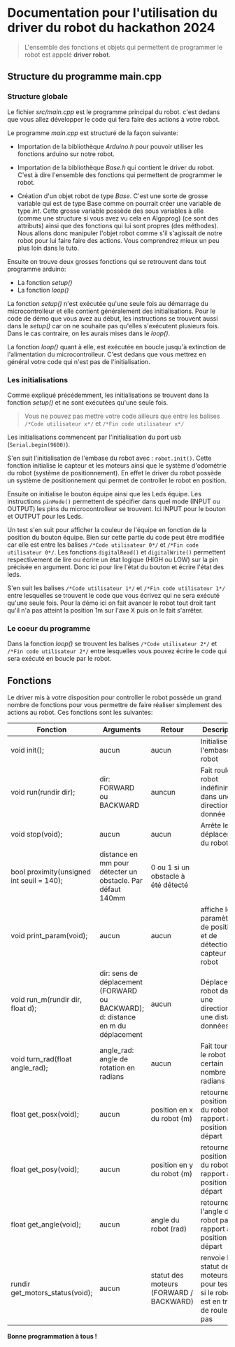 # Documentation pour l'utilisation du driver du robot du hackathon 2024

>L'ensemble des fonctions et objets qui permettent de programmer le robot est appelé **driver robot**.

## Structure du programme main.cpp
### Structure globale
Le fichier *src/main.cpp* est le programme principal du robot. c'est dedans que vous allez développer le code qui fera faire des actions à votre robot.

Le programme *main.cpp* est structuré de la façon suivante:
- Importation de la bibliothèque *Arduino.h* pour pouvoir utiliser les fonctions arduino sur notre robot.
- Importation de la bibliothèque *Base.h* qui contient le driver du robot. C'est à dire l'ensemble des fonctions qui permettent de programmer le robot.

- Création d'un objet robot de type *Base*. C'est une sorte de grosse variable qui est de type Base comme on pourrait créer une variable de type *int*. Cette grosse variable possède des sous variables à elle (comme une structure si vous avez vu cela en Algoprog) (ce sont des attributs) ainsi que des fonctions qui lui sont propres (des méthodes). Nous allons donc manipuler l'objet robot comme s'il s'agissait de notre robot pour lui faire faire des actions. Vous comprendrez mieux un peu plus loin dans le tuto.

Ensuite on trouve deux grosses fonctions qui se retrouvent dans tout programme arduino:
- La fonction *setup()*
- La fonction *loop()*

La fonction *setup()* n'est exécutée qu'une seule fois au démarrage du microcontrolleur et elle contient généralement des initialisations. Pour le code de démo que vous avez au début, les instructions se trouvent aussi dans le *setup()* car on ne souhaite pas qu'elles s'exécutent plusieurs fois. Dans le cas contraire, on les aurais mises dans le *loop()*.

La fonction *loop()* quant à elle, est exécutée en boucle jusqu'à extinction de l'alimentation du microcontrolleur. C'est dedans que vous mettrez en général votre code qui n'est pas de l'initialisation.




### Les initialisations

Comme expliqué précédemment, les initialisations se trouvent dans la fonction *setup()* et ne sont exécutées qu'une seule fois. 

>Vous ne pouvez pas mettre votre code ailleurs que entre les balises ``/*Code utilisateur x*/`` et ``/*Fin code utilisateur x*/``

Les initialisations commencent par l'initialisation du port usb (``Serial.begin(9600)``).

S'en suit l'initialisation de l'embase du robot avec : ``robot.init()``. Cette fonction initialise le capteur et les moteurs ainsi que le système d'odométrie du robot (système de positionnement). En effet le driver du robot possède un système de positionnement qui permet de controller le robot en position.

Ensuite on initialise le bouton équipe ainsi que les Leds équipe. Les instructions ``pinMode()`` permettent de spécifier dans quel mode (INPUT ou OUTPUT) les pins du microcontrolleur se trouvent. Ici INPUT pour le bouton et OUTPUT pour les Leds.

Un test s'en suit pour afficher la couleur de l'équipe en fonction de la position du bouton équipe. Bien sur cette partie du code peut être modifiée car elle est entre les balises ``/*Code utilisateur 0*/`` et ``/*Fin code utilisateur 0*/``. Les fonctions ``digitalRead()`` et ``digitalWrite()`` permettent respectivement de lire ou écrire un état logique (HIGH ou LOW) sur la pin précisée en argument. Donc ici pour lire l'état du bouton et écrire l'état des leds.

S'en suit les balises  ``/*Code utilisateur 1*/`` et ``/*Fin code utilisateur 1*/`` entre lesquelles se trouvent le code que vous écrivez qui ne sera exécuté qu'une seule fois. Pour la démo ici on fait avancer le robot tout droit tant qu'il n'a pas atteint la position 1m sur l'axe X puis on le fait s'arrêter.


### Le coeur du programme
Dans la fonction *loop()* se trouvent les balises  ``/*Code utilisateur 2*/`` et ``/*Fin code utilisateur 2*/`` entre lesquelles vous pouvez écrire le code qui sera exécuté en boucle par le robot.



## Fonctions

Le driver mis à votre disposition pour controller le robot possède un grand nombre de fonctions pour vous permettre de faire réaliser simplement des actions au robot. Ces fonctions sont les suivantes:


|Fonction|Arguments|Retour|Description|
| - | - | - | - |
| void init(); | aucun | aucun | Initialise l'embase du robot |
| void run(rundir dir); | dir: FORWARD ou BACKWARD | auncun | Fait rouler le robot indéfiniment dans une direction donnée |
| void stop(void); | aucun | aucun | Arrête le déplacement du robot |
| bool proximity(unsigned int seuil = 140); | distance en mm pour détecter un obstacle. Par défaut 140mm | 0 ou 1 si un obstacle à été détecté |
| void print_param(void); | aucun | aucun | affiche les paramètres de position et de détection capteur du robot |
| void run_m(rundir dir, float d); | dir: sens de déplacement (FORWARD ou BACKWARD); d: distance en m du déplacement | aucun | Déplace le robot dans une direction sur une distance données |
| void turn_rad(float angle_rad); | angle_rad: angle de rotation en radians | aucun | Fait tourner le robot d'un certain nombre de radians |
| float get_posx(void); | aucun | position en x du robot (m) | retourne la position en x du robot par rapport à sa position de départ |
| float get_posy(void); | aucun | position en y du robot (m) | retourne la position en y du robot par rapport à sa position de départ |
| float get_angle(void); | aucun | angle du robot (rad) | retourne l'angle du robot par rapport à sa position de départ |
| rundir get_motors_status(void); | aucun | statut des moteurs (FORWARD / BACKWARD) | renvoie le statut des moteurs pour tester si le robot est en train de rouler ou pas |





**Bonne programmation à tous !**